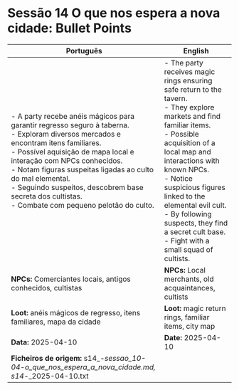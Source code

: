 # Sessão 14  O que nos espera a nova cidade: Bullet Points

| Português | English |
|-----------|---------|
| - A party recebe anéis mágicos para garantir regresso seguro à taberna.<br>- Exploram diversos mercados e encontram itens familiares.<br>- Possível aquisição de mapa local e interação com NPCs conhecidos.<br>- Notam figuras suspeitas ligadas ao culto do mal elemental.<br>- Seguindo suspeitos, descobrem base secreta dos cultistas.<br>- Combate com pequeno pelotão do culto.<br> | - The party receives magic rings ensuring safe return to the tavern.<br>- They explore markets and find familiar items.<br>- Possible acquisition of a local map and interactions with known NPCs.<br>- Notice suspicious figures linked to the elemental evil cult.<br>- By following suspects, they find a secret cult base.<br>- Fight with a small squad of cultists.<br> |
| **NPCs:** Comerciantes locais, antigos conhecidos, cultistas | **NPCs:** Local merchants, old acquaintances, cultists |
| **Loot:** anéis mágicos de regresso, itens familiares, mapa da cidade | **Loot:** magic return rings, familiar items, city map |
| **Data:** 2025-04-10 | **Date:** 2025-04-10 |
| **Ficheiros de origem:** s14_-_sessao_10-04_-_o_que_nos_espera_a_nova_cidade.md, s14_-_2025-04-10.txt |























